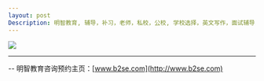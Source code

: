 ```yaml
---
layout: post
Description: 明智教育, 辅导，补习，老师，私校，公校, 学校选择，英文写作，面试辅导，简历书写，英文写作闲谈，私校奖学金，奖学金面试，响应潜力，英文写作能力的培养，non-fiction essay 写作 本地导游，读者像游客，景点，写作 旅游感受，电台频道，合拍，收听 换台，School Selection, Private Schools, Selective Schools, Writing tutoring, Interviews tutoring, Resume Writing, Private School Scholarships, Scholarship Interviews，essays, factually accurate prose, compelling and vivid, literary craft, personal involvement, a curious mind and a sense of self, magic 
---
```


![](https://farm2.staticflickr.com/1915/44177090825_af9f5739e0_o.jpg)


	
--------
-- 明智教育咨询预约主页：[www.b2se.com](http://www.b2se.com)

